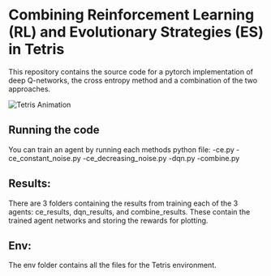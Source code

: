 # Combining Reinforcement Learning (RL) and Evolutionary Strategies (ES) in Tetris

This repository contains the source code for a pytorch implementation of deep Q-networks, the cross entropy method and a combination of the 
two approaches.

![Tetris Animation](https://github.com/SirSebLancelot/Tetris-Reinforcement-Learning/blob/main/dqn_results/results20x10/tetris_animation.gif)

## Running the code 

You can train an agent by running each methods python file: 
-ce.py
-ce_constant_noise.py 
-ce_decreasing_noise.py
-dqn.py
-combine.py

## Results:

There are 3 folders containing the results from training each of the 3 agents:
ce_results, dqn_results, and combine_results. These contain the trained agent
networks and storing the rewards for plotting.

## Env:

The env folder contains all the files for the Tetris environment.



